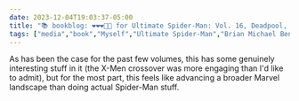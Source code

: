 ```yaml
---
date: 2023-12-04T19:03:37-05:00
title: "📚 bookblog: ❤️❤️❤️🖤🖤 for Ultimate Spider-Man: Vol. 16, Deadpool, by Brian Michael Bendis and Mark Bagley"
tags: ["media","book","Myself","Ultimate Spider-Man","Brian Michael Bendis and Mark Bagley","Marvel","Brian Michael Bendis","Mark Bagley","X-Men"]
---
```


As has been the case for the past few volumes, this has some genuinely interesting stuff in it (the X-Men crossover was more engaging than I'd like to admit), but for the most part, this feels like advancing a broader Marvel landscape than doing actual Spider-Man stuff.